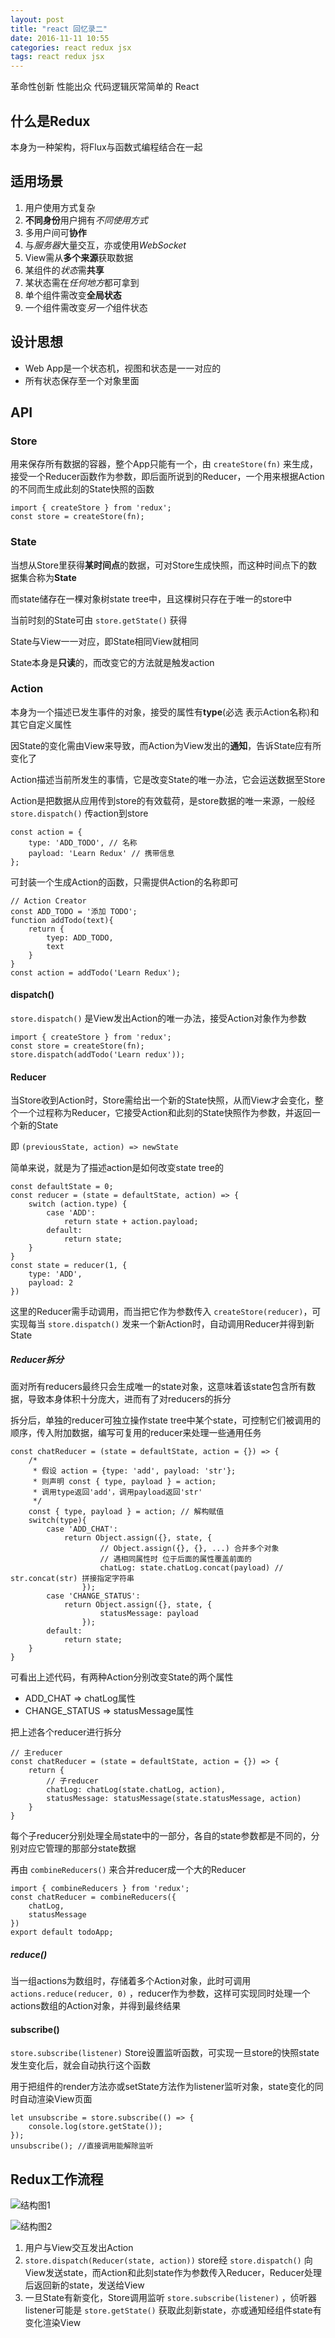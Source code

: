 ```yaml
---
layout: post
title: "react 回忆录二"
date: 2016-11-11 10:55
categories: react redux jsx
tags: react redux jsx 
---
```




革命性创新 性能出众 代码逻辑灰常简单的 React




## 什么是Redux
本身为一种架构，将Flux与函数式编程结合在一起

## 适用场景

1. 用户使用方式复杂
2. **不同身份**用户拥有*不同使用方式*
3. 多用户间可**协作**
4. 与*服务器*大量交互，亦或使用*WebSocket*
5. View需从**多个来源**获取数据
6. 某组件的*状态*需**共享**
7. 某状态需在*任何地方*都可拿到
8. 单个组件需改变**全局状态**
9. 一个组件需改变*另一个*组件状态

## 设计思想

- Web App是一个状态机，视图和状态是一一对应的
- 所有状态保存至一个对象里面

## API

### Store

用来保存所有数据的容器，整个App只能有一个，由 `createStore(fn)` 来生成，接受一个Reducer函数作为参数，即后面所说到的Reducer，一个用来根据Action的不同而生成此刻的State快照的函数  

```
import { createStore } from 'redux';
const store = createStore(fn);
```

### State

当想从Store里获得**某时间点**的数据，可对Store生成快照，而这种时间点下的数据集合称为**State**  

而state储存在一棵对象树state tree中，且这棵树只存在于唯一的store中  

当前时刻的State可由 `store.getState()` 获得  

State与View一一对应，即State相同View就相同  

State本身是**只读**的，而改变它的方法就是触发action  

### Action

本身为一个描述已发生事件的对象，接受的属性有**type**(必选 表示Action名称)和其它自定义属性  

因State的变化需由View来导致，而Action为View发出的**通知**，告诉State应有所变化了  

Action描述当前所发生的事情，它是改变State的唯一办法，它会运送数据至Store  

Action是把数据从应用传到store的有效载荷，是store数据的唯一来源，一般经 `store.dispatch()` 传action到store  

```
const action = {
    type: 'ADD_TODO', // 名称
    payload: 'Learn Redux' // 携带信息
};
```

可封装一个生成Action的函数，只需提供Action的名称即可  

```
// Action Creator
const ADD_TODO = '添加 TODO';
function addTodo(text){
    return {
        tyep: ADD_TODO,
        text
    }
}
const action = addTodo('Learn Redux');
```

#### dispatch()

`store.dispatch()`  是View发出Action的唯一办法，接受Action对象作为参数  

```
import { createStore } from 'redux';
const store = createStore(fn);
store.dispatch(addTodo('Learn redux'));
```

#### Reducer

当Store收到Action时，Store需给出一个新的State快照，从而View才会变化，整个一个过程称为Reducer，它接受Action和此刻的State快照作为参数，并返回一个新的State  

即 `(previousState, action) => newState`  

简单来说，就是为了描述action是如何改变state tree的  

```
const defaultState = 0;
const reducer = (state = defaultState, action) => {
    switch (action.type) {
        case 'ADD':
            return state + action.payload;
        default:
            return state;
    }
}
const state = reducer(1, {
    type: 'ADD',
    payload: 2
})
```

这里的Reducer需手动调用，而当把它作为参数传入 `createStore(reducer)`，可实现每当 `store.dispatch()` 发来一个新Action时，自动调用Reducer并得到新State  

##### Reducer拆分

面对所有reducers最终只会生成唯一的state对象，这意味着该state包含所有数据，导致本身体积十分庞大，进而有了对reducers的拆分  

拆分后，单独的reducer可独立操作state tree中某个state，可控制它们被调用的顺序，传入附加数据，编写可复用的reducer来处理一些通用任务  

```
const chatReducer = (state = defaultState, action = {}) => {
    /*
     * 假设 action = {type: 'add', payload: 'str'};
     * 则声明 const { type, payload } = action;
     * 调用type返回'add'，调用payload返回'str'
     */
    const { type, payload } = action; // 解构赋值
    switch(type){
        case 'ADD_CHAT':
            return Object.assign({}, state, {
                    // Object.assign({}, {}, ...) 合并多个对象
                    // 遇相同属性时 位于后面的属性覆盖前面的
                    chatLog: state.chatLog.concat(payload) // str.concat(str) 拼接指定字符串
                });
        case 'CHANGE_STATUS':
            return Object.assign({}, state, {
                    statusMessage: payload
                });
        default:
            return state;
    }
}
```

可看出上述代码，有两种Action分别改变State的两个属性  

- ADD_CHAT => chatLog属性
- CHANGE_STATUS => statusMessage属性

把上述各个reducer进行拆分  

```
// 主reducer
const chatReducer = (state = defaultState, action = {}) => {
    return {
        // 子reducer
        chatLog: chatLog(state.chatLog, action),
        statusMessage: statusMessage(state.statusMessage, action)
    }
}
```

每个子reducer分别处理全局state中的一部分，各自的state参数都是不同的，分别对应它管理的那部分state数据  

再由 `combineReducers()` 来合并reducer成一个大的Reducer  

```
import { combineReducers } from 'redux';
const chatReducer = combineReducers({
    chatLog,
    statusMessage
})
export default todoApp;
```

##### reduce()

当一组actions为数组时，存储着多个Action对象，此时可调用 `actions.reduce(reducer, 0)` ，reducer作为参数，这样可实现同时处理一个actions数组的Action对象，并得到最终结果  

#### subscribe()

`store.subscribe(listener)`  Store设置监听函数，可实现一旦store的快照state发生变化后，就会自动执行这个函数  

用于把组件的render方法亦或setState方法作为listener监听对象，state变化的同时自动渲染View页面  

```
let unsubscribe = store.subscribe(() => {
    console.log(store.getState());
});
unsubscribe(); //直接调用能解除监听
```

## Redux工作流程

![结构图1](http://img.blog.csdn.net/20151210233944838)

![结构图2](http://img.blog.csdn.net/20151210234529139)

1. 用户与View交互发出Action
2. `store.dispatch(Reducer(state, action))` store经 `store.dispatch()` 向View发送state，而Action和此刻state作为参数传入Reducer，Reducer处理后返回新的state，发送给View
3. 一旦State有新变化，Store调用监听 `store.subscribe(listener)` ，侦听器listener可能是 `store.getState()` 获取此刻新state，亦或通知经组件state有变化渲染View